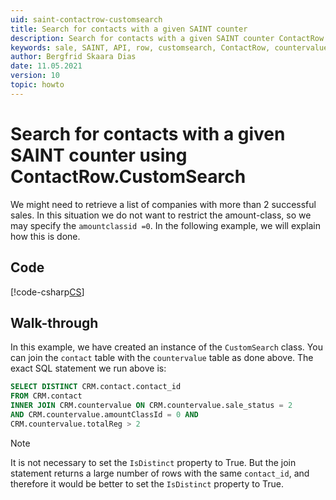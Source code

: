 ```yaml
---
uid: saint-contactrow-customsearch
title: Search for contacts with a given SAINT counter
description: Search for contacts with a given SAINT counter ContactRow.CustomSearch
keywords: sale, SAINT, API, row, customsearch, ContactRow, countervalue, amountclassid
author: Bergfrid Skaara Dias
date: 11.05.2021
version: 10
topic: howto
---
```


# Search for contacts with a given SAINT counter using ContactRow.CustomSearch

We might need to retrieve a list of companies with more than 2 successful sales. In this situation we do not want to restrict the amount-class, so we may specify the `amountclassid =0`. In the following example, we will explain how this is done.

## Code

[!code-csharp[CS](includes/saint-customsearch.cs)]

## Walk-through

In this example, we have created an instance of the `CustomSearch` class. You can join the `contact` table with the `countervalue` table as done above. The exact SQL statement we run above is:

```SQL
SELECT DISTINCT CRM.contact.contact_id
FROM CRM.contact
INNER JOIN CRM.countervalue ON CRM.countervalue.sale_status = 2
AND CRM.countervalue.amountClassId = 0 AND
CRM.countervalue.totalReg > 2
```

> [!NOTE]
> It is not necessary to set the `IsDistinct` property to True. But the join statement returns a large number of rows with the same `contact_id`, and therefore it would be better to set the `IsDistinct` property to True.

